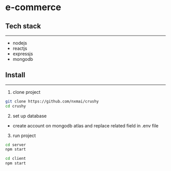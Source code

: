 # e-commerce
## Tech stack
-------------
- nodejs
- reactjs
- expressjs
- mongodb 
## Install 
-------------
1. clone project
```bash
git clone https://github.com/nxmai/crushy
cd crushy
```
2. set up database
- create account on mongodb atlas and replace related field in .env file
3. run project
````bash
cd server
npm start
````
````bash
cd client
npm start
````
